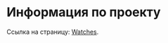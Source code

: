 # Информация по проекту

Ссылка на страницу: [Watches](https://artyomzolotykh.github.io/homeworks-lifecycle-http-watches/index.html).